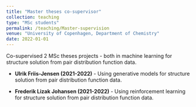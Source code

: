 ```yaml
---
title: "Master theses co-supervisor"
collection: teaching
type: "MSc students"
permalink: /teaching/Master-supervision
venue: "University of Copenhagen, Department of Chemistry"
date: 2022-01-01
---
```


Co-supervised 2 MSc theses projects - both in machine learning for structure solution from pair distribution function data.

* **Ulrik Friis-Jensen (2021-2022)** - Using generative models for structure solution from pair distribution function data. 

* **Frederik Lizak Johansen (2021-2022)** - Using reinforcement learning for structure solution from pair distribution function data.

